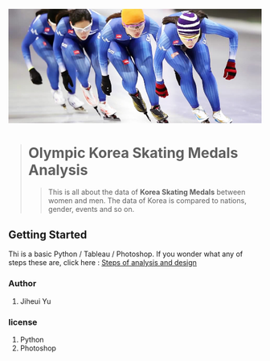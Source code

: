 ![about Korea Skating players](images/Koreanplayers.jpg "Korean skating players")
># Olympic Korea Skating Medals Analysis
>>This is all about the data of **Korea Skating Medals** between women and men. The data of Korea is compared to nations, gender, events and so on. 

## Getting Started
 Thi is a basic Python / Tableau / Photoshop. If you wonder what any of steps these are, 
 click here : [Steps of analysis and design](https://docs.google.com/document/d/1zzZA53Vmzr8VtJMYylUWk9czaCjmr3XcGOeHqjR9S68/edit)

### Author
1. Jiheui Yu
### license

1. Python
2. Photoshop
